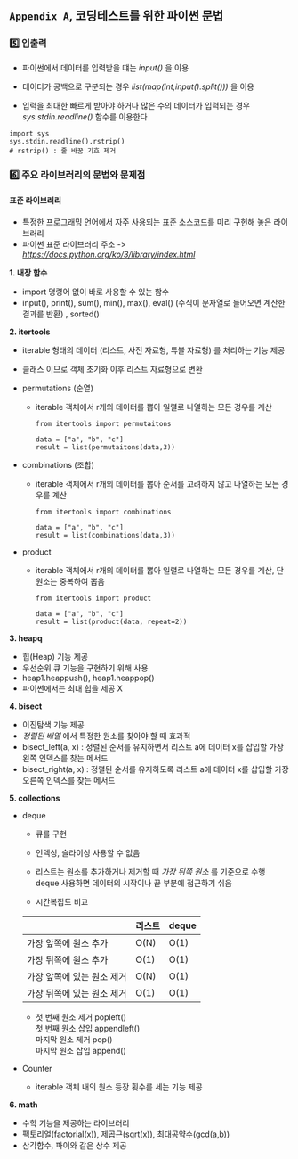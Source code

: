 ## `Appendix A`, 코딩테스트를 위한 파이썬 문법

### :five: 입출력

- 파이썬에서 데이터를 입력받을 떄는 *input()* 을 이용
- 데이터가 공백으로 구분되는 경우 *list(map(int,input().split()))* 을 이용

- 입력을 최대한 빠르게 받아야 하거나 많은 수의 데이터가 입력되는 경우 *sys.stdin.readline()* 함수를 이용한다

```
import sys
sys.stdin.readline().rstrip()
# rstrip() : 줄 바꿈 기호 제거
```

### :six: 주요 라이브러리의 문법와 문제점

#### 표준 라이브러리

- 특정한 프로그래밍 언어에서 자주 사용되는 표준 소스코드를 미리 구현해 놓은 라이브러리
- 파이썬 표준 라이브러리 주소 -> *https://docs.python.org/ko/3/library/index.html*

**1. 내장 함수**
- import 명령어 없이 바로 사용할 수 있는 함수
- input(), print(), sum(), min(), max(), eval() (수식이 문자열로 들어오면 계산한 결과를 반환) , sorted() 

**2. itertools**
- iterable 형태의 데이터 (리스트, 사전 자료형, 튜블 자료형) 를 처리하는 기능 제공
- 클래스 이므로 객체 초기화 이후 리스트 자료형으로 변환
- permutations (순열)
    - iterable 객체에서 r개의 데이터를 뽑아 일렬로 나열하는 모든 경우를 계산
        ```
        from itertools import permutaitons

        data = ["a", "b", "c"]
        result = list(permutaitons(data,3)) 
        ```

- combinations (조합)
    - iterable 객체에서 r개의 데이터를 뽑아 순서를 고려하지 않고 나열하는 모든 경우를 계산
        ```
        from itertools import combinations

        data = ["a", "b", "c"]
        result = list(combinations(data,3)) 
        ```

- product
    - iterable 객체에서 r개의 데이터를 뽑아 일렬로 나열하는 모든 경우를 계산, 단 원소는 중복하여 뽑음
        ```
        from itertools import product

        data = ["a", "b", "c"]
        result = list(product(data, repeat=2))
        ```

**3. heapq**
- 힙(Heap) 기능 제공
- 우선순위 큐 기능을 구현하기 위해 사용
- heap1.heappush(), heap1.heappop()
- 파이썬에서는 최대 힙을 제공 X

**4. bisect**
- 이진탐색 기능 제공
- *정렬된 배열* 에서 특정한 원소를 찾아야 할 때 효과적
- bisect_left(a, x) : 정렬된 순서를 유지하면서 리스트 a에 데이터 x를 삽입할 가장 왼쪽 인덱스를 찾는 메서드
- bisect_right(a, x) : 정렬된 순서를 유지하도록 리스트 a에 데이터 x를 삽입할 가장 오른쪽 인덱스를 찾는 메서드

**5. collections**
- deque
    - 큐를 구현
    - 인덱싱, 슬라이싱 사용할 수 없음
    - 리스트는 원소를 추가하거나 제거할 때 *가장 뒤쪽 원소* 를 기준으로 수행   
      deque 사용하면 데이터의 시작이나 끝 부분에 접근하기 쉬움

    - 시간복잡도 비교

    ||리스트|deque|
    |------|---|---|
    |가장 앞쪽에 원소 추가|O(N)|O(1)
    |가장 뒤쪽에 원소 추가|O(1)|O(1)
    |가장 앞쪽에 있는 원소 제거|O(N)|O(1)
    |가장 뒤쪽에 있는 원소 제거|O(1)|O(1)

    - 첫 번째 원소 제거 popleft()  
    첫 번째 원소 삽입 appendleft()  
    마지막 원소 제거 pop()  
    마지막 원소 삽입 append()
      

- Counter  
    - iterable 객체 내의 원소 등장 횟수를 세는 기능 제공



**6. math**
- 수학 기능을 제공하는 라이브러리
- 팩토리얼(factorial(x)), 제곱근(sqrt(x)), 최대공약수(gcd(a,b)) 
- 삼각함수, 파이와 같은 상수 제공